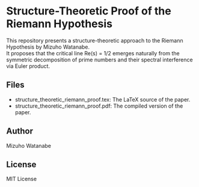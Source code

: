 # Structure-Theoretic Proof of the Riemann Hypothesis

This repository presents a structure-theoretic approach to the Riemann Hypothesis by Mizuho Watanabe.  
It proposes that the critical line Re(s) = 1/2 emerges naturally from the symmetric decomposition of prime numbers and their spectral interference via Euler product.

## Files
- structure_theoretic_riemann_proof.tex: The LaTeX source of the paper.
- structure_theoretic_riemann_proof.pdf: The compiled version of the paper.

## Author
Mizuho Watanabe

## License
MIT License
